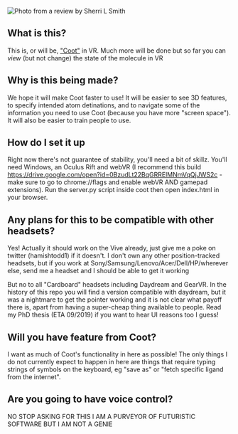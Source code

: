 ![Photo from a review by Sherri L Smith](http://hamishtodd1.github.io/personal/vrExample.png)

## What is this?

This is, or will be, ["Coot"](https://www2.mrc-lmb.cam.ac.uk/personal/pemsley/coot/) in VR. Much more will be done but so far you can *view* (but not change) the state of the molecule in VR

## Why is this being made?

We hope it will make Coot faster to use! It will be easier to see 3D features, to specify intended atom detinations, and to navigate some of the information you need to use Coot (because you have more "screen space"). It will also be easier to train people to use.

## How do I set it up

Right now there's not guarantee of stability, you'll need a bit of skillz. You'll need Windows, an Oculus Rift and webVR (I recommend this build https://drive.google.com/open?id=0BzudLt22BqGRRElMNmVqQjJWS2c - make sure to go to chrome://flags and enable webVR AND gamepad extensions). Run the server.py script inside coot then open index.html in your browser.

## Any plans for this to be compatible with other headsets?


Yes! Actually it should work on the Vive already, just give me a poke on twitter (hamishtodd1) if it doesn't. I don't own any other position-tracked headsets, but if you work at Sony/Samsung/Lenovo/Acer/Dell/HP/wherever else, send me a headset and I should be able to get it working

But no to all "Cardboard" headsets including Daydream and GearVR. In the history of this repo you will find a version compatible with daydream, but it was a nightmare to get the pointer working and it is not clear what payoff there is, apart from having a super-cheap thing available to people. Read my PhD thesis (ETA 09/2019) if you want to hear UI reasons too I guess!

## Will you have feature <x> from Coot?

I want as much of Coot's functionality in here as possible! The only things I do not currently expect to happen in here are things that require typing strings of symbols on the keyboard, eg "save as" or "fetch specific ligand from the internet".

## Are you going to have voice control?

NO STOP ASKING FOR THIS I AM A PURVEYOR OF FUTURISTIC SOFTWARE BUT I AM NOT A GENIE